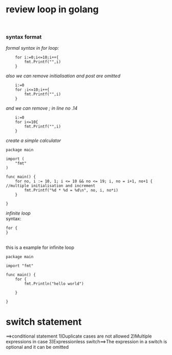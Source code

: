 # review loop in golang
<br>

### syntax format
_formal syntax in for loop:_
```
    for i:=0;i<=10;i++{
        fmt.Printf("",i)
    }
```
_also we can remove initialisation and post are omitted_
```
    i:=0
    for ;i<=10;i++{
        fmt.Printf("",i)
    }
```

_and we can remove ; in line no .14_
``` 
    i:=0
    for i<=10{
        fmt.Printf("",i)
    }
```
_create a simple calculator_
``` 
package main

import (  
    "fmt"
)

func main() {  
    for no, i := 10, 1; i <= 10 && no <= 19; i, no = i+1, no+1 { //multiple initialisation and increment
        fmt.Printf("%d * %d = %d\n", no, i, no*i)
    }

}
```


_infinite loop_
<br>
syntax:
``` 
for {
}
```


<br>
this is a example for infinite loop
<br>


```
package main

import "fmt"

func main() {
	for {
		fmt.Println("hello world")

	}

}
```
# switch statement
==>conditional statement
1)Duplicate cases are not allowed
2)Multiple expressions in case
3)Expressionless switch==>The expression in a switch is optional and it can be omitted


